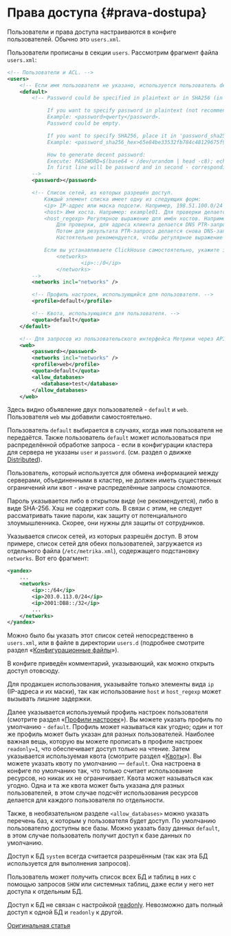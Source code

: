 # Права доступа {#prava-dostupa}

Пользователи и права доступа настраиваются в конфиге пользователей. Обычно это `users.xml`.

Пользователи прописаны в секции `users`. Рассмотрим фрагмент файла `users.xml`:

``` xml
<!-- Пользователи и ACL. -->
<users>
    <!-- Если имя пользователя не указано, используется пользователь default. -->
    <default>
        <!-- Password could be specified in plaintext or in SHA256 (in hex format).

             If you want to specify password in plaintext (not recommended), place it in 'password' element.
             Example: <password>qwerty</password>.
             Password could be empty.

             If you want to specify SHA256, place it in 'password_sha256_hex' element.
             Example: <password_sha256_hex>65e84be33532fb784c48129675f9eff3a682b27168c0ea744b2cf58ee02337c5</password_sha256_hex>

             How to generate decent password:
             Execute: PASSWORD=$(base64 < /dev/urandom | head -c8); echo "$PASSWORD"; echo -n "$PASSWORD" | sha256sum | tr -d '-'
             In first line will be password and in second - corresponding SHA256.
        -->
        <password></password>

        <!-- Список сетей, из которых разрешён доступ.
            Каждый элемент списка имеет одну из следующих форм:
            <ip> IP-адрес или маска подсети. Например, 198.51.100.0/24 или 2001:DB8::/32.
            <host> Имя хоста. Например: example01. Для проверки делается DNS-запрос, и все полученные адреса сравниваются с адресом клиента.
            <host_regexp> Регулярное выражение для имён хостов. Например, ^example\d\d-\d\d-\d\.host\.ru$
                Для проверки, для адреса клиента делается DNS PTR-запрос и к результату применяется регулярное выражение.
                Потом для результата PTR-запроса делается снова DNS-запрос, и все полученные адреса сравниваются с адресом клиента.
                Настоятельно рекомендуется, чтобы регулярное выражение заканчивалось на \.host\.ru$.

            Если вы устанавливаете ClickHouse самостоятельно, укажите здесь:
                <networks>
                        <ip>::/0</ip>
                </networks>
        -->
        <networks incl="networks" />

        <!-- Профиль настроек, использующийся для пользователя. -->
        <profile>default</profile>

        <!-- Квота, использующаяся для пользователя. -->
        <quota>default</quota>
    </default>

    <!-- Для запросов из пользовательского интерфейса Метрики через API для данных по отдельным счётчикам. -->
    <web>
        <password></password>
        <networks incl="networks" />
        <profile>web</profile>
        <quota>default</quota>
        <allow_databases>
           <database>test</database>
        </allow_databases>
    </web>
```

Здесь видно объявление двух пользователей - `default` и `web`. Пользователя `web` мы добавили самостоятельно.

Пользователь `default` выбирается в случаях, когда имя пользователя не передаётся. Также пользователь `default` может использоваться при распределённой обработке запроса - если в конфигурации кластера для сервера не указаны `user` и `password`. (см. раздел о движке [Distributed](../engines/table-engines/special/distributed.md)).

Пользователь, который используется для обмена информацией между серверами, объединенными в кластер, не должен иметь существенных ограничений или квот - иначе распределённые запросы сломаются.

Пароль указывается либо в открытом виде (не рекомендуется), либо в виде SHA-256. Хэш не содержит соль. В связи с этим, не следует рассматривать такие пароли, как защиту от потенциального злоумышленника. Скорее, они нужны для защиты от сотрудников.

Указывается список сетей, из которых разрешён доступ. В этом примере, список сетей для обеих пользователей, загружается из отдельного файла (`/etc/metrika.xml`), содержащего подстановку `networks`. Вот его фрагмент:

``` xml
<yandex>
    ...
    <networks>
        <ip>::/64</ip>
        <ip>203.0.113.0/24</ip>
        <ip>2001:DB8::/32</ip>
        ...
    </networks>
</yandex>
```

Можно было бы указать этот список сетей непосредственно в `users.xml`, или в файле в директории `users.d` (подробнее смотрите раздел «[Конфигурационные файлы](configuration-files.md#configuration_files)»).

В конфиге приведён комментарий, указывающий, как можно открыть доступ отовсюду.

Для продакшен использования, указывайте только элементы вида `ip` (IP-адреса и их маски), так как использование `host` и `host_regexp` может вызывать лишние задержки.

Далее указывается используемый профиль настроек пользователя (смотрите раздел «[Профили настроек](settings/settings-profiles.md)»). Вы можете указать профиль по умолчанию - `default`. Профиль может называться как угодно; один и тот же профиль может быть указан для разных пользователей. Наиболее важная вещь, которую вы можете прописать в профиле настроек `readonly=1`, что обеспечивает доступ только на чтение.
Затем указывается используемая квота (смотрите раздел «[Квоты](quotas.md#quotas)»). Вы можете указать квоту по умолчанию — `default`. Она настроена в конфиге по умолчанию так, что только считает использование ресурсов, но никак их не ограничивает. Квота может называться как угодно. Одна и та же квота может быть указана для разных пользователей, в этом случае подсчёт использования ресурсов делается для каждого пользователя по отдельности.

Также, в необязательном разделе `<allow_databases>` можно указать перечень баз, к которым у пользователя будет доступ. По умолчанию пользователю доступны все базы. Можно указать базу данных `default`, в этом случае пользователь получит доступ к базе данных по умолчанию.

Доступ к БД `system` всегда считается разрешённым (так как эта БД используется для выполнения запросов).

Пользователь может получить список всех БД и таблиц в них с помощью запросов `SHOW` или системных таблиц, даже если у него нет доступа к отдельным БД.

Доступ к БД не связан с настройкой [readonly](settings/permissions-for-queries.md#settings_readonly). Невозможно дать полный доступ к одной БД и `readonly` к другой.

[Оригинальная статья](https://clickhouse.tech/docs/ru/operations/access_rights/) <!--hide-->
